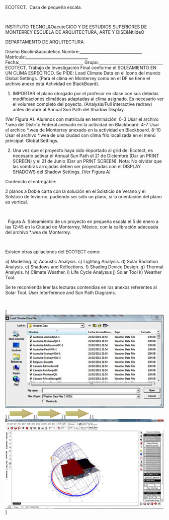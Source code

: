 

ECOTECT.  Casa de pequeña escala.




 

 INSTITUTO TECNOL&OacuteGICO Y DE ESTUDIOS SUPERIORES DE MONTERREY 
ESCUELA DE ARQUITECTURA, ARTE Y DISE&NtildeO 

DEPARTAMENTO DE ARQUITECTURA

Diseño Bioclim&aacutetico
Nombre:_______________________________ 
Matrícula:_______________________________ 
Fecha:________________________________ 
Grupo:________________________________ 
 ECOTECT. Trabajo de Investigación Final conforme el SOLEAMIENTO EN UN CLIMA ESPECÍFICO.
Se PIDE: 
Load Climate Data en el ícono del mundo Global Settings. (Para el clima en Monterrey como en el DF se tiene el archivo anexo ésta Actividad en BlackBoard).


1. IMPORTAR el plano otorgado por el profesor en clase con sus debidas modificaciones climáticas adaptadas al clima asignado. Es necesario ver el volumen completo del poyecto. 
(Analysis/Full interactive redraw) antes de abrir al Annual Sun Path del Shadow Display.

(Ver Figura A). 
Alumnos con matrícula en terminación: 
0-3 Usar el archivo *.wea del Distrito Federal anexado en la actividad en Blackboard.
4-7 Usar el archico *.wea de Monterrey anexado en la actividad en Blackboard.
8-10 Usar el archivo *.wea de una ciudad con clima frío localizada en el menú principal: Global Settings.

2. Una vez que el proyecto haya sido importado al grid del Ecotect, es necesario activar el Annual Sun Path el 21 de Diciembre (Dar un PRINT SCREEN) y el 21 de Junio (Dar un PRINT SCREEN). 
 Nota: No olvidar que las sombras arrojadas deben ser proyectadas con el DISPLAY SHADOWS del Shadow Settings. (Ver Figura A)


Contenido el entregable:

2 planos a Doble carta con la solución en el Solsticio de Verano y el Solsticio de Invierno, pudiendo ser sólo un plano, si la orientación del plano es vertical. 



 
 

 
 Figura A. Soleamiento de un proyecto en pequeña escala el 5 de enero a las 12:45 en la Ciudad de Monterrey, México, con la calibración adecuada del archivo *.wea de Monterrey.
  

 

Existen otras apliaciones del ECOTECT como: 

a) Modelling.
b) Acoustic Analysis.
c) Lighting Analysis.
d) Solar Radiation Analysis.
e) Shadows and Reflections.
f) Shading Device Design.
g) Thermal Analysis.
h) Climate Weather.
i) Life Cycle Analysus 
j) Solar Tool
k) Weather Tool.


Se te recomienda leer las lecturas contendias en los anexos referentes al Solar Tool. User Interference and Sun Path Diagrams. 


 


[![](pug_files/content/M8.67/Ecotect.10.jpg)]
[![](pug_files/content/M8.67/flechaderecha.gif)]
[![](pug_files/content/M8.67/flechaderecha.gif)]
[![](pug_files/content/M8.67/flechaderecha.gif)]
[![](pug_files/content/M8.67/Ecotect.FINAL.jpg)]
